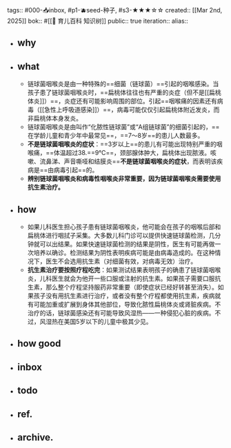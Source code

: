 tags:: #000-📥inbox, #p1-🫐seed-种子, #s3-★★★☆☆ 
created:: [[Mar 2nd, 2025]] 
bok:: #[[🎋 育儿百科 知识树]]
public:: true
iteration::
alias::

- ## why
- ## what
	- 链球菌咽喉炎是由一种特殊的==细菌（链球菌）==引起的咽喉感染。当孩子患了链球菌咽喉炎时，==扁桃体往往也有严重的炎症（但不是[[扁桃体炎]]）==，炎症还有可能影响周围的部位。引起==咽喉痛的因素还有病毒（[[急性上呼吸道感染]]）==，病毒可能仅仅引起扁桃体附近发炎，而非扁桃体本身发炎。
	- 链球菌咽喉炎是由叫作“化脓性链球菌”或“A组链球菌”的细菌引起的，==在学龄儿童和青少年中最常见==，==7～8岁==的患儿人数最多。
	- **不是链球菌咽喉炎的症状**：==3岁以上==的患儿有可能出现特别严重的咽喉痛，==体温超过38.==9℃==，颈部腺体肿大，扁桃体出现脓液。咳嗽、流鼻涕、声音嘶哑和结膜炎==**不是链球菌咽喉炎的症状**，而表明该疾病是==由病毒引起==的。
	- **辨别链球菌咽喉炎和病毒性咽喉炎非常重要，因为链球菌咽喉炎需要使用抗生素治疗。**
- ## how
	- 如果儿科医生担心孩子患有链球菌咽喉炎，他可能会在孩子的咽喉后部和扁桃体进行咽拭子采集。大多数儿科门诊可以提供快速链球菌检测，几分钟就可以出结果。如果快速链球菌检测的结果是阴性，医生有可能再做一次培养以确诊。检测结果为阴性表明疾病可能是由病毒造成的。在这种情况下，医生不会选用抗生素（对细菌有效，对病毒无效）治疗。
	- **抗生素治疗要按照疗程吃完**：如果测试结果表明孩子的确患了链球菌咽喉炎，儿科医生就会为他开一些口服或注射的抗生素。如果孩子需要口服抗生素，那么整个疗程坚持服药非常重要（即使症状已经好转甚至消失）。如果孩子没有用抗生素进行治疗，或者没有整个疗程都使用抗生素，疾病就有可能加重或扩展到身体其他部位，导致化脓性扁桃体炎或肾脏疾病。不治疗的话，链球菌感染还有可能导致风湿热——一种侵犯心脏的疾病。不过，风湿热在美国5岁以下的儿童中极其少见。
- ## how good
- ## inbox
- ## todo
- ## ref.
- ## archive.